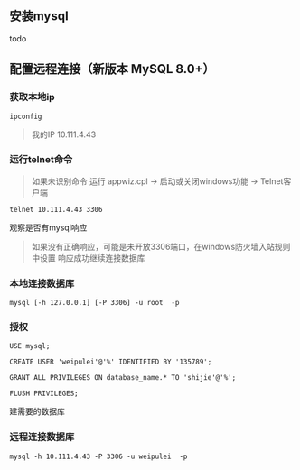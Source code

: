 ## 安装mysql
todo
## 配置远程连接（新版本 MySQL 8.0+）
### 获取本地ip
```shell
ipconfig
```
> 我的IP 10.111.4.43
### 运行telnet命令
> 如果未识别命令 运行 appwiz.cpl -> 启动或关闭windows功能 -> Telnet客户端
```shell
telnet 10.111.4.43 3306
```
观察是否有mysql响应
> 如果没有正确响应，可能是未开放3306端口，在windows防火墙入站规则中设置
响应成功继续连接数据库
### 本地连接数据库
```shell
mysql [-h 127.0.0.1] [-P 3306] -u root  -p
```
### 授权
```mysql
USE mysql;

CREATE USER 'weipulei'@'%' IDENTIFIED BY '135789';

GRANT ALL PRIVILEGES ON database_name.* TO 'shijie'@'%';

FLUSH PRIVILEGES;
```
建需要的数据库
### 远程连接数据库
```shell
mysql -h 10.111.4.43 -P 3306 -u weipulei  -p
```
